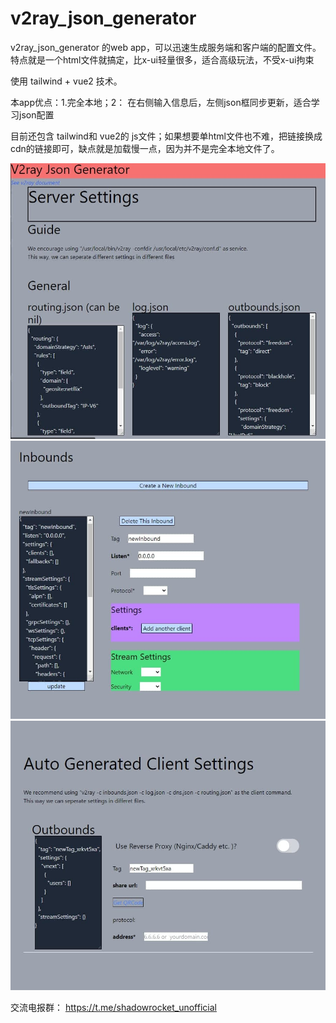 # v2ray_json_generator

 v2ray_json_generator 的web app，可以迅速生成服务端和客户端的配置文件。特点就是一个html文件就搞定，比x-ui轻量很多，适合高级玩法，不受x-ui拘束
 
 使用 tailwind + vue2 技术。
 
 本app优点：1.完全本地；2： 在右侧输入信息后，左侧json框同步更新，适合学习json配置
 
 目前还包含 tailwind和 vue2的 js文件；如果想要单html文件也不难，把链接换成cdn的链接即可，缺点就是加载慢一点，因为并不是完全本地文件了。
 
 
 ![p1](p1.jpg)
 ![p1](p2.jpg)
 ![p1](p3.jpg)

交流电报群： https://t.me/shadowrocket_unofficial
